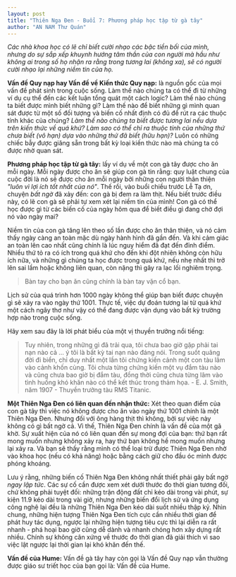 ```yaml
---
layout: post
title: "Thiên Nga Đen - Buổi 7: Phương pháp học tập từ gà tây"
author: "AN NAM Thư Quán"
---
```


*Các nhà khoa học có lẽ chỉ biết cười nhạo các bậc tiền bối của mình, nhưng do sự sắp xếp khuynh hướng tâm thần của con người mà hầu như không ai trong số họ nhận ra rằng trong tương lai (không xa), sẽ có người cười nhạo lại những niềm tin của họ.*

**Vấn đề Quy nạp hay Vấn đề về Kiến thức Quy nạp:** là nguồn gốc của mọi vấn đề phát sinh trong cuộc sống. Làm thế nào chúng ta có thể đi từ những ví dụ cụ thể đến các kết luận tổng quát một cách logic? Làm thế nào chúng ta biết được mình biết những gì? Làm thế nào để biết những gì mình quan sát được từ một số đối tượng và biến cố nhất định có đủ để rút ra các thuộc tính khác của chúng? *Làm thế nào chúng ta biết được tương lai nếu dựa trên kiến thức về quá khứ? Làm sao có thể chỉ ra thuộc tính của những thứ chưa biết (vô hạn) dựa vào những thứ đã biết (hữu hạn)?* Luôn có những chiếc bẫy được giăng sẵn trong bất kỳ loại kiến thức nào mà chúng ta có được nhờ quan sát.

**Phương pháp học tập từ gà tây:** lấy ví dụ về một con gà tây được cho ăn mỗi ngày. Mỗi ngày được cho ăn sẽ giúp con gà tin rằng: quy luật chung của cuộc đời là nó sẽ được cho ăn mỗi ngày bởi những con người thân thiện *"luôn vì lợi ích tốt nhất của nó"*. Thế rồi, vào buổi chiều trước Lễ Tạ ơn, chuyện *bất ngờ* đã xảy đến: con gà bị đem ra làm thịt. Nếu biết trước điều này, có lẽ con gà sẽ phải tự xem xét lại niềm tin của mình! Con gà có thể học được gì từ các biến cố của ngày hôm qua để biết điều gì đang chờ đợi nó vào ngày mai?

Niềm tin của con gà tăng lên theo số lần được cho ăn thân thiện, và nó cảm thấy ngày càng an toàn mặc dù ngày hành hình đã gần đến. Và khi cảm giác an toàn lên cao nhất cũng chính là lúc nguy hiểm đã đạt đến đỉnh điểm. Nhiều thứ tỏ ra có ích trong quá khứ cho đến khi đột nhiên không còn hữu ích nữa, và những gì chúng ta học được trong quá khứ, nếu nhẹ nhất thì trở lên sai lầm hoặc không liên quan, còn nặng thì gây ra lạc lối nghiêm trọng.

> Bàn tay cho bạn ăn cũng chính là bàn tay vặn cổ bạn.

Lịch sử của quá trình hơn 1000 ngày không thể giúp bạn biết được chuyện gì sẽ xảy ra vào ngày thứ 1001. Thực tế, việc dự đoán tương lai từ quá khứ một cách ngây thơ như vậy có thể đang được vận dụng vào bất kỳ trường hợp nào trong cuộc sống.

Hãy xem sau đây là lời phát biểu của một vị thuyền trưởng nổi tiếng:

> Tuy nhiên, trong những gì đã trải qua, tôi chưa bao giờ gặp phải tai nạn nào cả ... ý tôi là bất kỳ tai nạn nào đáng nói. Trong suốt quãng đời đi biển, chỉ duy nhất một lần tôi chứng kiến cảnh một con tàu lâm vào cảnh khốn cùng. Tôi chưa từng chứng kiến một vụ đắm tàu nào và cũng chưa bao giờ bị đắm tàu, đồng thời cũng chưa từng lâm vào tình huống khó khăn nào có thể kết thúc trong thảm họa. - E. J. Smith, năm 1907 - Thuyền trưởng tàu RMS Titanic.

**Một Thiên Nga Đen có liên quan đến nhận thức:** Xét theo quan điểm của con gà tây thì việc nó không được cho ăn vào ngày thứ 1001 chính là một Thiên Nga Đen. Nhưng đối với ông hàng thịt thì không, bởi sự việc này không có gì bất ngờ cả. Vì thế, Thiên Nga Đen chính là vấn đề của một gã khờ. Sự xuất hiện của nó có liên quan đến sự mong đợi của bạn: thứ bạn rất mong muốn nhưng không xảy ra, hay thứ bạn không hề mong muốn nhưng lại xảy ra. Và bạn sẽ thấy rằng mình có thể loại trừ được Thiên Nga Đen nhờ vào khoa học (nếu có khả năng) hoặc bằng cách giữ cho đầu óc mình được phóng khoáng.

Lưu ý rằng, những biến cố Thiên Nga Đen không nhất thiết phải gây bất ngờ *ngay lập tức*. Các sự cố cần được xem xét dưới thước đo thời gian tương đối, chứ không phải tuyệt đối: những trận động đất chỉ kéo dài trong vài phút, sự kiện 11.9 kéo dài trong vài giờ, nhưng những biến đổi lịch sử và ứng dụng công nghệ lại đều là những Thiên Nga Đen kéo dài suốt nhiều thập kỷ. Nhìn chung, những hiện tượng Thiên Nga Đen tích cực cần nhiều thời gian để phát huy tác dụng, ngược lại những hiện tượng tiêu cực thì lại diễn ra rất nhanh - phá hoại bao giờ cũng dễ dành và nhanh chóng hơn xây dựng rất nhiều. Chính sự không cân xứng về thước đo thời gian đã giải thích vì sao việc lật ngược lại thời gian lại khó khăn đến thế.

**Vấn đề của Hume:** Vấn đề gà tây hay còn gọi là Vấn đề Quy nạp vẫn thường được giáo sư triết học của bạn gọi là: Vấn đề của Hume.